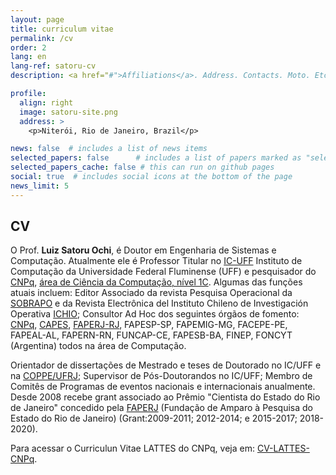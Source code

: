```yaml
---
layout: page
title: curriculum vitae
permalink: /cv
order: 2
lang: en
lang-ref: satoru-cv
description: <a href="#">Affiliations</a>. Address. Contacts. Moto. Etc.

profile:
  align: right
  image: satoru-site.png
  address: >
    <p>Niterói, Rio de Janeiro, Brazil</p>

news: false  # includes a list of news items
selected_papers: false      # includes a list of papers marked as "selected={true}" (only run locally!)
selected_papers_cache: false # this can run on github pages
social: true  # includes social icons at the bottom of the page
news_limit: 5
---
```


## CV

O Prof. **Luiz Satoru Ochi**, é Doutor em Engenharia de Sistemas e Computação. 
Atualmente ele é Professor Titular no [IC-UFF](http://www.ic.uff.br) Instituto de Computação da Universidade Federal Fluminense (UFF) e 
pesquisador do [CNPq](http://www.cnpq.br), [área de Ciência da Computação, nível 1C](http://buscatextual.cnpq.br/buscatextual/visualizacv.do?id=K4787740E9).
Algumas das funções atuais incluem: Editor Associado da revista Pesquisa Operacional da [SOBRAPO](http://www.sobrapo.org.br/) e da  Revista Electrônica 
del Instituto Chileno de Investigación Operativa [ICHIO](http://lia.dis.ufro.cl/pkp/ojs-2.2.4/index.php/ICHIO); Consultor Ad Hoc dos seguintes órgãos de fomento: [CNPq](http://www.cnpq.br), [CAPES](http://www.capes.gov.br),
 [FAPERJ-RJ](http://www.faperj.br), FAPESP-SP, FAPEMIG-MG, 
 FACEPE-PE, FAPEAL-AL, FAPERN-RN, FUNCAP-CE, FAPESB-BA, FINEP, FONCYT (Argentina) todos na 
área de Computação.

Orientador de dissertações de Mestrado e teses de Doutorado no IC/UFF e na [COPPE/UFRJ](http://www.coppe.ufrj.br); 
Supervisor de Pós-Doutorandos no IC/UFF; Membro de Comitês de Programas de eventos nacionais e internacionais anualmente. Desde 2008 recebe grant associado ao 
Prêmio "Cientista do Estado do Rio de Janeiro" concedido pela  [FAPERJ](http://www.faperj.br) (Fundação de Amparo à 
Pesquisa do Estado do Rio de Janeiro) (Grant:2009-2011; 2012-2014; e 2015-2017; 2018-2020).

Para acessar o Curriculun Vitae LATTES do CNPq, veja em: [CV-LATTES-CNPq](http://buscatextual.cnpq.br/buscatextual/visualizacv.do?id=K4787740E9).




